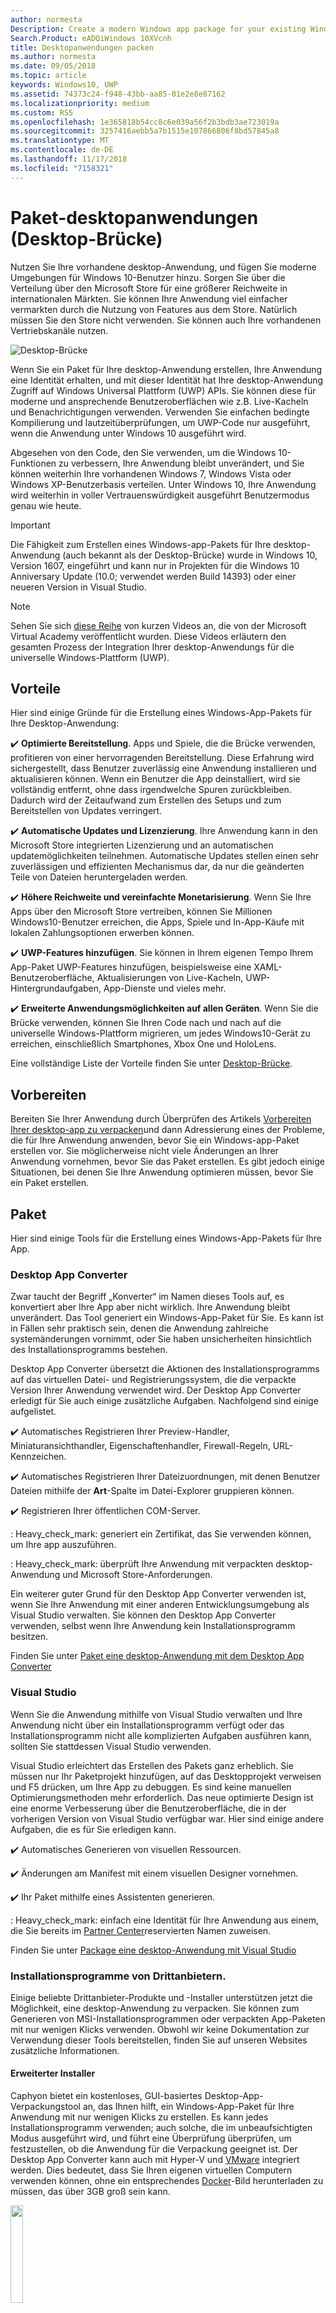 ```yaml
---
author: normesta
Description: Create a modern Windows app package for your existing Windows Forms, WPF, or Win32 app or game. Add modern experiences for Windows 10 users and simplify deployment and monetization.
Search.Product: eADQiWindows 10XVcnh
title: Desktopanwendungen packen
ms.author: normesta
ms.date: 09/05/2018
ms.topic: article
keywords: Windows10, UWP
ms.assetid: 74373c24-f948-43bb-aa85-01e2e8e87162
ms.localizationpriority: medium
ms.custom: RS5
ms.openlocfilehash: 1e365818b54cc8c6e039a56f2b3bdb3ae723019a
ms.sourcegitcommit: 3257416aebb5a7b1515e107866806f8bd57845a8
ms.translationtype: MT
ms.contentlocale: de-DE
ms.lasthandoff: 11/17/2018
ms.locfileid: "7158321"
---
```

# <a name="package-desktop-applications-desktop-bridge"></a>Paket-desktopanwendungen (Desktop-Brücke)

Nutzen Sie Ihre vorhandene desktop-Anwendung, und fügen Sie moderne Umgebungen für Windows 10-Benutzer hinzu. Sorgen Sie über die Verteilung über den Microsoft Store für eine größerer Reichweite in internationalen Märkten. Sie können Ihre Anwendung viel einfacher vermarkten durch die Nutzung von Features aus dem Store. Natürlich müssen Sie den Store nicht verwenden. Sie können auch Ihre vorhandenen Vertriebskanäle nutzen.

![Desktop-Brücke](images/desktop-to-uwp/desktop-bridge-4.png)

Wenn Sie ein Paket für Ihre desktop-Anwendung erstellen, Ihre Anwendung eine Identität erhalten, und mit dieser Identität hat Ihre desktop-Anwendung Zugriff auf Windows Universal Plattform (UWP) APIs. Sie können diese für moderne und ansprechende Benutzeroberflächen wie z.B. Live-Kacheln und Benachrichtigungen verwenden.  Verwenden Sie einfachen bedingte Kompilierung und lautzeitüberprüfungen, um UWP-Code nur ausgeführt, wenn die Anwendung unter Windows 10 ausgeführt wird.

Abgesehen von den Code, den Sie verwenden, um die Windows 10-Funktionen zu verbessern, Ihre Anwendung bleibt unverändert, und Sie können weiterhin Ihre vorhandenen Windows 7, Windows Vista oder Windows XP-Benutzerbasis verteilen. Unter Windows 10, Ihre Anwendung wird weiterhin in voller Vertrauenswürdigkeit ausgeführt Benutzermodus genau wie heute.

>[!IMPORTANT]
>Die Fähigkeit zum Erstellen eines Windows-app-Pakets für Ihre desktop-Anwendung (auch bekannt als der Desktop-Brücke) wurde in Windows 10, Version 1607, eingeführt und kann nur in Projekten für die Windows 10 Anniversary Update (10.0; verwendet werden Build 14393) oder einer neueren Version in Visual Studio.

> [!NOTE]
> Sehen Sie sich <a href="https://mva.microsoft.com/en-US/training-courses/developers-guide-to-the-desktop-bridge-17373?l=oZG0B1WhD_8406218965/">diese Reihe</a> von kurzen Videos an, die von der Microsoft Virtual Academy veröffentlicht wurden. Diese Videos erläutern den gesamten Prozess der Integration Ihrer desktop-Anwendungs für die universelle Windows-Plattform (UWP).

## <a name="benefits"></a>Vorteile

Hier sind einige Gründe für die Erstellung eines Windows-App-Pakets für Ihre Desktop-Anwendung:

:heavy_check_mark: **Optimierte Bereitstellung**. Apps und Spiele, die die Brücke verwenden, profitieren von einer hervorragenden Bereitstellung. Diese Erfahrung wird sichergestellt, dass Benutzer zuverlässig eine Anwendung installieren und aktualisieren können. Wenn ein Benutzer die App deinstalliert, wird sie vollständig entfernt, ohne dass irgendwelche Spuren zurückbleiben. Dadurch wird der Zeitaufwand zum Erstellen des Setups und zum Bereitstellen von Updates verringert.

:heavy_check_mark: **Automatische Updates und Lizenzierung**. Ihre Anwendung kann in den Microsoft Store integrierten Lizenzierung und an automatischen updatemöglichkeiten teilnehmen. Automatische Updates stellen einen sehr zuverlässigen und effizienten Mechanismus dar, da nur die geänderten Teile von Dateien heruntergeladen werden.

:heavy_check_mark: **Höhere Reichweite und vereinfachte Monetarisierung**. Wenn Sie Ihre Apps über den Microsoft Store vertreiben, können Sie Millionen Windows10-Benutzer erreichen, die Apps, Spiele und In-App-Käufe mit lokalen Zahlungsoptionen erwerben können.

:heavy_check_mark: **UWP-Features hinzufügen**.  Sie können in Ihrem eigenen Tempo Ihrem App-Paket UWP-Features hinzufügen, beispielsweise eine XAML-Benutzeroberfläche, Aktualisierungen von Live-Kacheln, UWP-Hintergrundaufgaben, App-Dienste und vieles mehr.

:heavy_check_mark: **Erweiterte Anwendungsmöglichkeiten auf allen Geräten**. Wenn Sie die Brücke verwenden, können Sie Ihren Code nach und nach auf die universelle Windows-Plattform migrieren, um jedes Windows10-Gerät zu erreichen, einschließlich Smartphones, Xbox One und HoloLens.

Eine vollständige Liste der Vorteile finden Sie unter [Desktop-Brücke](https://developer.microsoft.com/windows/bridges/desktop).

## <a name="prepare"></a>Vorbereiten

Bereiten Sie Ihrer Anwendung durch Überprüfen des Artikels [Vorbereiten Ihrer desktop-app zu verpacken](desktop-to-uwp-prepare.md)und dann Adressierung eines der Probleme, die für Ihre Anwendung anwenden, bevor Sie ein Windows-app-Paket erstellen vor. Sie möglicherweise nicht viele Änderungen an Ihrer Anwendung vornehmen, bevor Sie das Paket erstellen. Es gibt jedoch einige Situationen, bei denen Sie Ihre Anwendung optimieren müssen, bevor Sie ein Paket erstellen.

<a id="convert" />

## <a name="package"></a>Paket

Hier sind einige Tools für die Erstellung eines Windows-App-Pakets für Ihre App.

### <a name="desktop-app-converter"></a>Desktop App Converter

Zwar taucht der Begriff „Konverter“ im Namen dieses Tools auf, es konvertiert aber Ihre App aber nicht wirklich. Ihre Anwendung bleibt unverändert. Das Tool generiert ein Windows-App-Paket für Sie. Es kann ist in Fällen sehr praktisch sein, denen die Anwendung zahlreiche systemänderungen vornimmt, oder Sie haben unsicherheiten hinsichtlich des Installationsprogramms bestehen.

Desktop App Converter übersetzt die Aktionen des Installationsprogramms auf das virtuellen Datei- und Registrierungssystem, die die verpackte Version Ihrer Anwendung verwendet wird. Der Desktop App Converter erledigt für Sie auch einige zusätzliche Aufgaben. Nachfolgend sind einige aufgelistet.

:heavy_check_mark: Automatisches Registrieren Ihrer Preview-Handler, Miniaturansichthandler, Eigenschaftenhandler, Firewall-Regeln, URL-Kennzeichen.

:heavy_check_mark: Automatisches Registrieren Ihrer Dateizuordnungen, mit denen Benutzer Dateien mithilfe der **Art**-Spalte im Datei-Explorer gruppieren können.

:heavy_check_mark: Registrieren Ihrer öffentlichen COM-Server.

: Heavy_check_mark: generiert ein Zertifikat, das Sie verwenden können, um Ihre app auszuführen.

: Heavy_check_mark: überprüft Ihre Anwendung mit verpackten desktop-Anwendung und Microsoft Store-Anforderungen.

Ein weiterer guter Grund für den Desktop App Converter verwenden ist, wenn Sie Ihre Anwendung mit einer anderen Entwicklungsumgebung als Visual Studio verwalten. Sie können den Desktop App Converter verwenden, selbst wenn Ihre Anwendung kein Installationsprogramm besitzen.

Finden Sie unter [Paket eine desktop-Anwendung mit dem Desktop App Converter](desktop-to-uwp-run-desktop-app-converter.md)

### <a name="visual-studio"></a>Visual Studio

Wenn Sie die Anwendung mithilfe von Visual Studio verwalten und Ihre Anwendung nicht über ein Installationsprogramm verfügt oder das Installationsprogramm nicht alle komplizierten Aufgaben ausführen kann, sollten Sie stattdessen Visual Studio verwenden.

Visual Studio erleichtert das Erstellen des Pakets ganz erheblich. Sie müssen nur Ihr Paketprojekt hinzufügen, auf das Desktopprojekt verweisen und F5 drücken, um Ihre App zu debuggen. Es sind keine manuellen Optimierungsmethoden mehr erforderlich. Das neue optimierte Design ist eine enorme Verbesserung über die Benutzeroberfläche, die in der vorherigen Version von Visual Studio verfügbar war. Hier sind einige andere Aufgaben, die es für Sie erledigen kann.

:heavy_check_mark: Automatisches Generieren von visuellen Ressourcen.

:heavy_check_mark: Änderungen am Manifest mit einem visuellen Designer vornehmen.

:heavy_check_mark: Ihr Paket mithilfe eines Assistenten generieren.

: Heavy_check_mark: einfach eine Identität für Ihre Anwendung aus einem, die Sie bereits im [Partner Center](https://partner.microsoft.com/dashboard)reservierten Namen zuweisen.

Finden Sie unter [Package eine desktop-Anwendung mit Visual Studio](desktop-to-uwp-packaging-dot-net.md)

### <a name="third-party-installer"></a>Installationsprogramme von Drittanbietern.

 Einige beliebte Drittanbieter-Produkte und -Installer unterstützen jetzt die Möglichkeit, eine desktop-Anwendung zu verpacken. Sie können zum Generieren von MSI-Installationsprogrammen oder verpackten App-Paketen mit nur wenigen Klicks verwenden. Obwohl wir keine Dokumentation zur Verwendung dieser Tools bereitstellen, finden Sie auf unseren Websites zusätzliche Informationen.

#### <a name="advanced-installer"></a>Erweiterter Installer

Caphyon bietet ein kostenloses, GUI-basiertes Desktop-App-Verpackungstool an, das Ihnen hilft, ein Windows-App-Paket für Ihre Anwendung mit nur wenigen Klicks zu erstellen. Es kann jedes Installationsprogramm verwenden; auch solche, die im unbeaufsichtigten Modus ausgeführt wird, und führt eine Überprüfung überprüfen, um festzustellen, ob die Anwendung für die Verpackung geeignet ist.
Der Desktop App Converter kann auch mit Hyper-V und [VMware](http://www.vmware.com/) integriert werden. Dies bedeutet, dass Sie Ihren eigenen virtuellen Computern verwenden können, ohne ein entsprechendes [Docker](https://docs.docker.com/)-Bild herunterladen zu müssen, das über 3GB groß sein kann.

<img width="20%" src="images/desktop-to-uwp/Advanced_Installer_Vertical.png">

Sie können den [Erweiterten Installer](http://www.advancedinstaller.com/) verwenden, um eine MSI-Datei und [Windows-App-Pakete](http://www.advancedinstaller.com/uwp-app-package.html) von vorhandenen Projekten zu generieren. Sie können den erweiterten Installer auch verwenden, um Windows-App-Pakete zu importieren, die Sie mithilfe des Microsoft Desktop App Converters generieren. Nach dem Importieren können Sie sie mithilfe der visuellen Tools verwalten, die speziell für UWP-Apps entwickelt wurden.

Der erweiterte Installer bietet auch eine Erweiterung für Visual Studio2017 und 2015, die zum [erstellen und debuggen von Desktop-Brücke-Apps](http://www.advancedinstaller.com/debug-desktop-bridge-apps.html) verwendet werden können.

In diesem [Video](https://www.youtube.com/watch?v=cmLKgn04Vfg&feature=youtu.be) finden Sie einen kurzen Überblick.

> [!TIP]
> Sehen Sie sich daher die zuletzt veröffentlichte [Advanced Installer Express Edition](https://www.advancedinstaller.com/express-edition.html) an.

#### <a name="cloudhouse-compatibility-containers"></a>Cloudhouse Compatibility-Container

Unternehmenskunden, die über Branchenanwendungen verfügen, die mit Windows10 und 10 S nicht kompatibel sind, können mit den Compatibility-Containern von Cloudhouse Windows XP- und 7-Apps auf Windows 10 ausführen und dann konvertieren, damit diese auf der universellen Windows-Plattform (UWP) über den Microsoft Store für Unternehmen oder Microsoft InTune bereitgestellt werden, ohne den Quellcode zu ändern. Registrieren Sie sich für eine [kostenlose Testversion](http://www.cloudhouse.com/free-trial).

<img width="20%" src="images/desktop-to-uwp/cloudhouse-container-logo.png">

Cloudhouse bietet einen Auto-Packager, um Branchenanwendungen in [Compatibility-Container](https://docs.cloudhouse.com/37613-overview/266723-compatibility-containers-for-applications) auf dem Betriebssystem zu verpacken, auf dem die Apps derzeit ausgeführt werden wie (z.B. Windows XP) und [bereiten diese für die Konvertierung](https://docs.cloudhouse.com/37613-overview/266725-compatibility-containers-for-desktop-bridge?from_search=17883905) auf UWP vor. Der Container wird anschließend in das neue Windows-App-Paketformat mithilfe des Desktop App Converter-Tools von Microsoft konvertiert.

Der Auto Packager verwendet Installationsdaten/Datenerfassungen und Laufzeitanalysen, um einen Container für die Anwendung zu erstellen. Dieser enthält die Anwendungsdateien, Registrierungsdaten, Laufzeiten, Abhängigkeiten sowie ein notwendiges Umleitungsmodul, mit dem die Anwendung unter Windows10 ausgeführt werden kann. Der Container bietet Isolation für die Anwendung und die Laufzeiten, damit sie nicht die anderen Anwendungen, die auf dem Gerät des Benutzers ausgeführt werden, beeinflussen oder mit diesen in Konflikt geraten.

Erfahren Sie in unserem [Versionsblog](http://www.cloudhouse.com/resources/release-solution-to-get-any-line-of-business-app-to-uwp) mehr darüber, wie Sie über den Microsoft Store für Unternehmen Branchenanwendungen bereitstellen können.

#### <a name="firegiant"></a>FireGiant

Mit der [FireGiant Appx-Erweiterung](https://www.firegiant.com/products/wix-expansion-pack/appx) können Sie die Windows-App-Pakete und MSI-Pakete aus dem gleichen WiX-Quellcode erstellen. Jedes Mal, wenn Sie erstellt haben, können Sie Windows 10 mit einer Windows-app-Paket und früheren Versionen von Windows mit MSI abzielen.

<img width="20%" src="images/desktop-to-uwp/FG3rdPartyLogo.png">

Die FireGiant Appx-Erweiterung verwendet statische Analysen und eine intelligente Emulation Ihrer WiX-Projekte zum Erstellen von Windows-App-Paketen, ohne, dass der Datenträgerspeicherplatz oder Laufzeit-Overhead von Containern oder virtuellen Computern erforderlich wird.

Da die FireGiant Appx-Erweiterung Ihren Installer nicht über eine Ausführung konvertieren, können Sie das WiX-Installationsprogramm pflegen, ohne es immer wieder in Windows-App-Pakete zu konvertieren. Alle Benutzer der verschiedenen Versionen von Windows erhalten die neuesten Verbesserungen und brauchen sich darum zu kümmern, ob MSI- und Windows-App-Pakete identisch sind.

Sehen Sie sich diese- [video](https://www.youtube.com/watch?v=AFBpdBiAYQE) und wie wenigen Codezeilen FireGiant-CEO Rob Mensching eine Appx (Windows-app-Paket) Version des beliebten Open-Source-7-Zip-Tools erstellt und dann wie er Windows-Anwendung sowohl MSI-Pakete mit verbessert ändert sich im selben WiX-Quellcode.

#### <a name="installaware"></a>InstallAware

Installieren Sie**Aware** mit einer [Erfolgsbilanz](https://www.installaware.com/press-room.htm), die sofort die Innovationen von Microsoft, Builds [Windows-App-Pakete (Desktop-Brücke)](https://www.installaware.com/appx-builder.htm), App-V (Application Virtualization), MSI (Windows Installer), und EXE-Datei (systemeigener Code) Pakete aus einer einzigen Quelle unterstützt.

<img width="20%" src="images/desktop-to-uwp/installaware.png">

Install**Aware** bietet kostenlose Install**Aware**-Erweiterungen für Visual Studio2012-2017. Sie Können sie verwenden, um Windows-App-Pakete mit einem einzigen Klick in die [Visual Studio-Symbolleiste](https://www.installaware.com/visual-studio-installer-2015.htm) zu erstellen.

Sie können außerdem mit Package**Aware** (Snapshot-freie Setup-Erfassung) oder dem Database Import Wizard (für alle MSI-Installationsprogramme und MSM-Merge-Module) jedes Setup importieren, auch dann, wenn Sie nicht den Quellcode für das Setup haben. Sie können [GUI-Tools](https://www.installaware.com/scripting-two-way-integrated-ide.htm) zur visuellen oder skriptgesteuerten Pflege und Erweiterung Ihrer Importe verwenden.

[Erweiterte APPX-Erstellungsoptionen](https://www.installaware.com/mhtml5/desktop/appx.htm) ermöglichen die Unterstützung von Microsoft Store-Beiträgen oder die Erstellung von signierten Windows-App-Paket-Binärdateien für die Verteilung per Querladen. Sie können sogar **WSA**-Installer-Pakete (Windows Server-Anwendungen) für Bereitstellungen auf **Nano Server** erstellen – und zwar über einen einzigen Quellcode und mit vollständiger Unterstützung für die [Befehlszeile Automatisierung](https://www.installaware.com/scripting-automation-interface.htm) (zusätzlich zu einer GUI).

Install**Aware** bietet außerdem eine [Open-Source-Version](https://www.installaware.com/gnu.asp) einer **APPX-Builder-Bibliothek**, sowie ein Beispiel-Befehlszeile-Applet, unter der GNU Affero GPL-Lizenz. Diese sind für die Verwendung mit Open-Source-Plattformen wie WiX entwickelt worden.

#### <a name="installshield"></a>InstallShield

InstallShield bietet eine einzige Lösung zur Entwicklung von MSI- und EXE-Installationsprogrammen, Erstellung von UWP-Paketen und WSA-Paketen und zur Virtualisierung von Anwendungen mit nur minimalem Aufwand für das Skripting, Erstellen von Code und Überarbeiten der Anwendung.

<img width="20%" src="images/desktop-to-uwp/InstallShield-logo.jpg">

Scannen Sie Ihr InstallShield-Projekt in wenigen Sekunden und sparen Sie sich stundenlanges Nachforschen. Erkennen Sie automatisch potenzielle Kompatibilitätsprobleme zwischen der Anwendung und den UWP- und WSA-Paketen.

Bereiten Sie für den Microsoft Store vor und vereinfachen Sie die Softwareinstallation unter Windows10 durch die Erstellung von UWP-App-Paketen aus Ihren vorhandenen InstallShield-Projekten. Erstellen von Windows-Installer- und UWP-App-Pakete für alle gewünschten Bereitstellungsszenarien Ihrer Kunden. Unterstützung von Nano Server- und Windows Server2016-Bereitstellungen durch die Erstellung von WSA-Paketen aus Ihren vorhandenen InstallShield-Projekten.

Entwickeln Sie Ihre Installation in Modulen für eine einfachere Bereitstellung und Wartung, und fügen Sie anschließend die Komponenten und die Abhängigkeiten zum Erstellungszeitpunkt in einem einzigen UWP-App-Paket für den Microsoft Store hinzu. Für die direkte Bereitstellung außerhalb des Stores bündeln Sie Ihre UWP-App-Pakete und anderen Abhängigkeiten zusammen mit einem Installationsprogramm oder einem erweiterten UI-Installer.

Erfahren Sie mehr in diesem [E-Book](https://na01.safelinks.protection.outlook.com/?url=https%3A%2F%2Fresources.flexerasoftware.com%2Fweb%2Fpdf%2FeBook-IS-Your-Fast-Track-to-Profit.pdf&data=02%7C01%7Cnormesta%40microsoft.com%7C86b9a00bc8e345c2ac6208d4ba464802%7C72f988bf86f141af91ab2d7cd011db47%7C1%7C1%7C636338258409706554&sdata=IAYNp9nFc8B5ayxwrs%2FQTWowUmOda6p%2Fn%2BjdHea257M%3D&reserved=0).

#### <a name="pace-suite"></a>PACE Suite

[PACE Suite](https://pacesuite.com/) ist ein Tool zum Verpacken von Anwendung, das Sie verwenden können, um Ihre Desktop-Apps zur universellen Windows-Plattform zu bringen.

<img width="20%" src="images/desktop-to-uwp/PACE.png">

Mit PACE Suite müssen Sie keine speziellen Paketumgebung vorbereiten oder zusätzliche Windows SDK-Komponenten installieren. PACE Suite kann Windows-App-Pakete in Ihrer normalen Umgebung unter Windows10 oder Windows Server2016 unabhängig voneinander erstellen. Sehen Sie sich das [dargestellte Beispiel](https://pacesuite.com/convert-exe-to-appx/) an und erfahren Sie, wie PACE Suite das erneute Verpacken des Installationsprogramms auf einem Windows-App-Paket durchführt.

Abgesehen vom Erstellen von Windows-App-Paketen können Sie ebenfalls PACE Suite verwenden, um Windows Installer-Pakete (MSI), Patches (MSP), Transformationen (MST) und App-V-Pakete zu erstellen. Für MSI-Authoring hilft PACE Suite bei der Verwaltung von Aktualisierungen, Berechtigungseinstellungen, benutzerdefinierten Aktionen, Skripts und anderem. Sie können auch die Anwendungen direkt auf den System Center Configuration Manager veröffentlichen.

Informationen zur Überprüfung aller Anwendungspaketfunktionen finden Sie unter [PACE Suite-Features](https://pacesuite.com/features/).

#### <a name="rad-studio"></a>RAD Studio

Mehr unter [RAD Studio by Embarcadero](https://www.embarcadero.com/products/rad-studio/windows-10-store-desktop-bridge)

#### <a name="raypack-studio"></a>RayPack Studio

Raynet Packaging-Lösung, [RayPack Studio](https://raynet.de/Raynet-Products/RayPackStudio), unterstützt die Erstellung von Paketen für desktop-Apps als eine von mehreren möglichen Ergebnissen von effizienten und einfach zu konfigurierenden Konvertierungs- und zum erneuten Packen Framework.

<img width="20%" src="images/desktop-to-uwp/RaynetLogo_v3.png">

Vorhandene virtuelle Umgebungen (VMware Workstation, Hyper-V) können verwendet werden, um automatisierte/Massenkonvertierungsaufgaben ohne langwierige Umgebungseinrichtung durchzuführen. Eine Komponente des Studios ([RayQC Advanced](https://raynet.de/Raynet-Products/RayQCad)) ist in der Lage, Prüfungs- und Kompatibilitätstests vor der Konvertierung durchzuführen, um sicherzustellen, dass die Software zur Konvertierung geeignet ist. Darüber hinaus können Benutzer jetzt umfassende Kollisions- und Kompatibilitätschecks mit verschiedenen Windows10-Editionen, einschließlich Anniversary und Creators Update, durchführen.

Neben der Erstellung von Softwarepaketen für Windows10 im APPX/UWP-Format kann RayPack Studio auch zum Erstellen von klassischen Windows Installer (MSI)-Paketen, Patches (MSP), Transformationen (MST) und App-V-Paketen verwendet werden. Diese Lösung enthält darüber hinaus eine Reihe von Softwareprodukten und Komponenten für die Erstellung professioneller Softwarepakete in Unternehmen. Neben Softwareverpackung und -virtualisierung berücksichtigt RayPack Studio alle weiteren verpackungsrelevanten Aufgaben: Konflikt- und Kompatibilitätsprüfungen von Softwareanwendungen und -paketen ([RayQC Advanced](https://raynet.de/Raynet-Products/RayQCad)), Software-Evaluierung ([RayEval](https://raynet.de/Raynet-Products/RayEval)) und Qualitätssicherung ([RayQC](https://raynet.de/Raynet-Products/RayQC)).

Mithilfe von [RayFlow](https://raynet.de/Raynet-Products/RayFlow), dem Unternehmens-Workflowsystem von Raynet, können Benutzer über den gesamten Unternehmensanwendungs-Lebenszyklus hinweg effizient an der Software arbeiten, von der Paketbestellung über die Evaluierung, Analyse, Verpackung, Qualitätssicherung und Benutzerakzeptanztests bis hin zur Bereitstellung. Alle Pakete und Formate können direkt in SCCM oder anderen Lösungen gespeichert und bereitgestellt werden. Der gesamte Anwendungslebenszyklusprozess wird von RayFlow nachverfolgt und verwaltet. Darüber hinaus können beliebige Bestellsysteme, wie z.B. ServiceNow, integriert werden. Mit seinen Tools für Dienstanbieter beliefert Raynet Softwareverpackungsfactorys weltweit.

Überzeugen Sie sich selbst und holen Sie sich die [kostenlose Testversion](https://raynet.de/contact?init=license) von Raynet RayPack Studio und RayFlow. Weitere Informationen finden Sie unter [www.raynet.de](https://raynet.de/home).

**Verwandte Links**:

* Raynet: [https://raynet.de/home](https://raynet.de/home)
* RayPack Studio: [https://raynet.de/Raynet-Products/RayPackStudio](https://raynet.de/Raynet-Products/RayPackStudio)
* RayFlow: [https://raynet.de/Raynet-Products/RayFlow](https://raynet.de/Raynet-Products/RayFlow)
* RayEval: [https://raynet.de/Raynet-Products/RayEval](https://raynet.de/Raynet-Products/RayEval)
* RayQC: [https://raynet.de/Raynet-Products/RayQC](https://raynet.de/Raynet-Products/RayQC)
* RayQC Advanced: [https://raynet.de/Raynet-Products/RayQCad](https://raynet.de/Raynet-Products/RayQCad)
* Kostenlose Testversion: [https://raynet.de/contact?init=license](https://raynet.de/contact?init=license)

### <a name="manual-packaging"></a>Manuelles Verpacken

Als letzte Möglichkeit können Sie Ihre Anwendung ohne Verwendung eines dieser Tools konvertieren. Wenn Sie eine präzise Steuerung der Konvertierung bevorzugen, können Sie eine Manifestdatei erstellen und anschließend das **MakeAppx.exe**-Tool ausführen, um das Windows-App-Paket zu erstellen.

Sehen Sie [eine desktop-Anwendung manuell zu verpacken](desktop-to-uwp-manual-conversion.md).

## <a name="integrate"></a>integrieren

Wenn Ihre Anwendung mit dem System integrieren werden muss (z. B.: Einrichten der Firewallregeln), können Sie diese Dinge im Paketmanifest Ihrer Anwendung beschreiben und das Systems erledigt den Rest. Für die meisten dieser Aufgaben müssen Sie gar keinen Code schreiben. Mit etwas XML im Manifest können Sie Aktionen wie das Starten eines Prozesses, wenn der Benutzer anmeldet, integrieren Sie Ihre Anwendung in der Datei-Explorer und fügen Ihre Anwendung eine Liste der Druckerziele, die in anderen apps angezeigt werden.

[Integrieren Sie Ihre verpackte desktop-Anwendung mit Windows 10](desktop-to-uwp-extensions.md)wird angezeigt.

## <a name="enhance"></a>Verbessern

Nachdem Sie Ihre App verpackt haben, können Sie Features wie Live-Kacheln und Push-Benachrichtigungen nutzen. Einige dieser Funktionen können die Engagement-Ebene der Anwendung erheblich verbessern, und es kostet nur sehr wenig Zeit hinzufügen. Für einige Erweiterungen ist etwas mehr Code erforderlich.

Weitere Informationen finden Sie unter [Verbessern Sie Ihre Desktopanwendung für Windows10](desktop-to-uwp-enhance.md).

## <a name="extend"></a>Erweitern

Einige Windows 10-Umgebungen (z. B. eine touch-fähige UI-Seite) müssen sich in einem Modern-App-Container befinden. In der Regel sollten Sie zuerst ermitteln, ob Sie Ihre Umgebung über die [Erweiterung](desktop-to-uwp-enhance.md) Ihre vorhandene Desktopanwendung mit UWP-APIs hinzufügen können. Wenn Sie sich eine UWP-Komponente verwenden, um die Erweiterung umzusetzen, können Sie ein UWP-Projekt der Projektmappe hinzufügen und app-Diensten für die Kommunikation zwischen Ihrer desktop-Anwendung und der UWP-Komponente verwenden.

Weitere Informationen finden Sie unter [Erweitern Ihrer Desktopanwendung mit modernen UWP-Komponenten](desktop-to-uwp-extend.md).

## <a name="migrate"></a>Migrieren

Obwohl kein Tool existiert, das eine Desktopanwendung in eine UWP-App konvertieren kann, können Sie einen Großteil Ihres vorhandenen Codes wiederverwenden und so die Kosten der Programmierung verringern. Sie können dies tun, indem Sie so viel Geschäftslogik wie möglich in die .NET Standard 2.0-Bibliotheken verschieben.

.NET Standard 2.0 umfasst eine massive Erhöhung der Anzahl der .NET-APIs sowie der Kompatibilitätsshim für Ihre bevorzugten NuGet-Pakete und Bibliotheken von Drittanbietern.

Sie können den Code in .NET Standardbibliotheken migrieren und so eine universelle Windows-Plattform (UWP)-App erstellen, um alle Windows10-Geräten zu erreichen.

Weitere Informationen finden Sie unter [Teilen von Code zwischen einer Desktop-App und einer UWP-App](desktop-to-uwp-migrate.md)


## <a name="test"></a>Test

Zum Testen Ihrer Anwendung in einer realistischen, wie Sie für die Verteilung vorbereiten, empfiehlt es sich, Signieren Sie Ihre Anwendung, und installieren Sie es. Mehr unter [Tests für Ihre App](https://docs.microsoft.com/en-us/windows/uwp/porting/desktop-to-uwp-debug#test-your-app).

>[!IMPORTANT]
> Wenn Sie Ihre Anwendung an den Microsoft Store veröffentlichen möchten, stellen Sie sicher, dass Ihre Anwendung korrekt auf Geräten unter Windows 10 im S Modus ausgeführt. Dies ist eine Anforderung für den Store. Weitere Informationen finden Sie unter [Testen Ihrer Windows-App für Windows10 im S Modus](desktop-to-uwp-test-windows-s.md).

## <a name="validate"></a>Überprüfen

Geben Sie der Anwendung die beste Möglichkeit eine Veröffentlichung im Microsoft Store oder Weg zu Ihrer [Windows-Zertifizierung](http://go.microsoft.com/fwlink/p/?LinkID=309666), überprüfen und sie lokal testen, bevor Sie sie zur Zertifizierung übermitteln.

Wenn Sie Ihre app Verpacken DAC verwenden, können die neue ``-Verify`` Kennzeichen, um das Paket für die verpackte desktop-Anwendung und der Store-Anforderungen überprüfen. Weitere Informationen finden Sie unter [Verpacken einer App, Signieren der App, und Vorbereiten der App für die Übermittlung an den Store](desktop-to-uwp-run-desktop-app-converter.md#optional-parameters).

Wenn Sie Visual Studio verwenden, können Sie Ihre Anwendung aus dem **App-Pakete erstellen** -Assistenten überprüfen. Weitere Informationen finden Sie unter [Erstellen einer App-Paketuploaddatei](../packaging/packaging-uwp-apps.md#create-an-app-package-upload-file).

Um das Tool manuell auszuführen, lesen Sie sich [Zertifizierungskit für Windows-Apps](../debug-test-perf/windows-app-certification-kit.md) durch.

Informationen zur Liste der Tests, die die Windows-Apps-Zertifizierung für die Überprüfung Ihrer App verwendet, finden Sie unter [App-Tests für Windows-Desktop-Brücke](../debug-test-perf/windows-desktop-bridge-app-tests.md).

## <a name="distribute"></a>Verteilen

Sie können Ihrer Anwendung verteilen, indem sie den Microsoft Store veröffentlichen oder durch das querladen es auf andere Systeme.

[Verteilen einer verpackten desktop-app](desktop-to-uwp-distribute.md)wird angezeigt.

## <a name="support-and-feedback"></a>Support und Feedback

**Finden Sie Antworten auf Ihre Fragen**

Haben Sie Fragen? Fragen Sie uns auf Stack Overflow. Unser Team überwacht diese [Tags](http://stackoverflow.com/questions/tagged/project-centennial+or+desktop-bridge). Fragen Sie uns [hier](https://social.msdn.microsoft.com/Forums/en-US/home?filter=alltypes&sort=relevancedesc&searchTerm=%5BDesktop%20Converter%5D).

**Geben Sie Feedback oder Verbesserungsvorschläge**

Weitere Informationen finden Sie unter [UserVoice](https://wpdev.uservoice.com/forums/110705-universal-windows-platform/category/161895-desktop-bridge-centennial).

## <a name="in-this-section"></a>Inhalt dieses Abschnitts

| Thema | Beschreibung |
|-------|-------------|
| [Vorbereiten des Verpackens einer App](desktop-to-uwp-prepare.md) | Enthält eine Liste von Elementen, die vor dem Verpacken Ihrer Desktop-App überprüft werden sollten. |
| [Verpacken einer app mit dem Desktop App Converter](desktop-to-uwp-run-desktop-app-converter.md) | Beinhaltet Informationen zum Ausführen von Desktop App Converter. |
| [Manuelles Verpacken einer desktop-Anwendungs](desktop-to-uwp-manual-conversion.md) | Enthält Informationen zum manuellen Erstellen eines App-Pakets und -Manifests. |
| [Verpacken Sie eine desktop-Anwendung mithilfe von Visual Studio](desktop-to-uwp-packaging-dot-net.md)| Zeigt, wie Sie Ihre desktop-Anwendung mit Visual Studio verpacken. |
| [Integrieren Sie Ihre desktop-Anwendung mit Windows 10](desktop-to-uwp-extensions.md) | Integrieren Sie Ihre Anwendung mit Windows 10 mithilfe von Aufgaben in der Paketmanifestdatei Ihres Paketprojekts. |
| [Verbessern Ihrer Desktopanwendung für Windows10](desktop-to-uwp-enhance.md)| Verwenden Sie UWP-APIs, um moderne Umgebungen für Windows10-Benutzer hinzuzufügen. |
| [Eine verpackte desktop-Anwendung für UWP-APIs](desktop-to-uwp-supported-api.md) | Sehen Sie, welche UWP-APIs für Ihre verpackte desktop-Anwendung mit verfügbar sind. |
| [Erweitern Ihrer Desktopanwendung mit modernen UWP-Komponenten](desktop-to-uwp-extend.md)| Fügen Sie erweiterte Funktionen hinzu, die in einem UWP-App-Container ausgeführt werden müssen. Verbinden Sie Ihre desktop-Anwendung mit dem UWP-Prozess mithilfe von app-Dienste.|
| [Führen Sie aus, Debuggen Sie und Testen Sie eine verpackte desktop-Anwendung](desktop-to-uwp-debug.md) | Erläutert die Optionen für das Debuggen der verpacken App. |
| [Verteilen einer verpackten desktop-Anwendungs ](desktop-to-uwp-distribute.md) | Erfahren Sie, wie Sie Ihre konvertierte Anwendung für Benutzer verteilen können.  |
| [Bekannte Issues(desktop-to-uwp-known-issues.md) | Listet bekannte Probleme mit dem Verpacken von desktop-Apps. |
